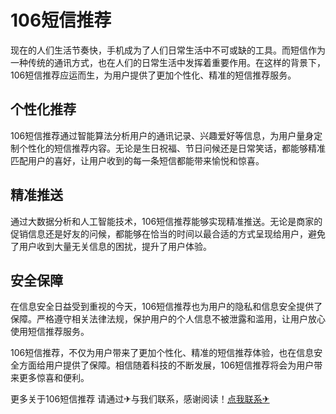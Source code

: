 # 106短信推荐

现在的人们生活节奏快，手机成为了人们日常生活中不可或缺的工具。而短信作为一种传统的通讯方式，也在人们的日常生活中发挥着重要作用。在这样的背景下，106短信推荐应运而生，为用户提供了更加个性化、精准的短信推荐服务。

## 个性化推荐

106短信推荐通过智能算法分析用户的通讯记录、兴趣爱好等信息，为用户量身定制个性化的短信推荐内容。无论是生日祝福、节日问候还是日常笑话，都能够精准匹配用户的喜好，让用户收到的每一条短信都能带来愉悦和惊喜。

## 精准推送

通过大数据分析和人工智能技术，106短信推荐能够实现精准推送。无论是商家的促销信息还是好友的问候，都能够在恰当的时间以最合适的方式呈现给用户，避免了用户收到大量无关信息的困扰，提升了用户体验。

## 安全保障

在信息安全日益受到重视的今天，106短信推荐也为用户的隐私和信息安全提供了保障。严格遵守相关法律法规，保护用户的个人信息不被泄露和滥用，让用户放心使用短信推荐服务。

106短信推荐，不仅为用户带来了更加个性化、精准的短信推荐体验，也在信息安全方面给用户提供了保障。相信随着科技的不断发展，106短信推荐将会为用户带来更多惊喜和便利。

更多关于106短信推荐 请通过✈与我们联系，感谢阅读！[点我联系✈](https://dev.k02.cc)